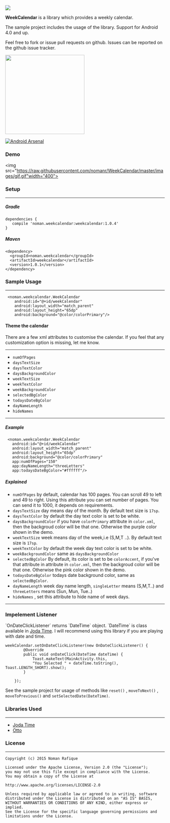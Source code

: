 
<br/><br/><img src="https://raw.githubusercontent.com/nomanr/WeekCalendar/master/images/cover.png">
<p><b>WeekCalendar</b> is a library which provides a weekly calendar. </p>
The sample project includes the usage of the library.
Support for Android 4.0 and up.

Feel free to fork or issue pull requests on github. Issues can be reported on the github issue tracker.

<a href="https://play.google.com/store/apps/details?id=noman.weekcalendar" target="_blank"><img src="https://raw.githubusercontent.com/nomanr/WeekCalendar/master/images/google_play.png" width="250" target="_blank"/></a>

[![Android Arsenal](https://img.shields.io/badge/Android%20Arsenal-WeekCalendar-green.svg?style=true)](https://android-arsenal.com/details/1/2905)


<h3>Demo</h3>

<img src="https://raw.githubusercontent.com/nomanr/WeekCalendar/master/images/gif.gif"width="400">


<h3>Setup</h3>


----------


<h5>Gradle</h5>

    dependencies {
       compile 'noman.weekcalendar:weekcalendar:1.0.4'
    }

 <h5>Maven</h5>

    <dependency>
      <groupId>noman.weekcalendar</groupId>
      <artifactId>weekcalendar</artifactId>
      <version>1.0.1</version>
    </dependency>

<h3>Sample Usage</h3>


----------

     <noman.weekcalendar.WeekCalendar
        android:id="@+id/weekCalendar"
        android:layout_width="match_parent"
        android:layout_height="65dp"
        android:background="@color/colorPrimary"/>
<h4>Theme the calendar</h4>
There are a few xml attributes to customise the calendar. If you feel that any customization option is missing, let me know.


----------

 - `numOfPages` 
 - `daysTextSize`
 - `daysTextColor`
 - `daysBackgroundColor`
 - `weekTextSize`
 - `weekTextColor`
 - `weekBackgroundColor`
 - `selectedBgColor`
 - `todaysDateBgColor`
 - `dayNameLength`
 - `hideNames`

----------

<h5>Example</h5>

     <noman.weekcalendar.WeekCalendar
       android:id="@+id/weekCalendar"
       android:layout_width="match_parent"
       android:layout_height="65dp"
       android:background="@color/colorPrimary"
       app:numOfPages="150"
       app:dayNameLength="threeLetters"
       app:todaysDateBgColor="#ffffff"/>

<h5>Explained</h5>

 - `numOfPages`  by default, calendar has 100 pages. You can scroll 49 to left and 49 to right. Using this attribute you can set number of pages. You can send it to 1000, it depends on requirements. 
 - `daysTextSize` day means day of the month. By default text size is `17sp`.
 - `daysTextColor` by default the day text color is set to be white.
 - `daysBackgroundColor` if you have `colorPrimary` attribute in `color.xml`, then the backgroud color will be that one. Otherwise the purple color shown in the demo.
 - `weekTextSize` week means day of the week,i.e (S,M,T ..). By default text size is `17sp`.
 - `weekTextColor` by default the week day text color is set to be white.
 - `weekBackgroundColor`  same as `daysBackgroundColor`
 - `selectedBgColor` By default, its color is set to be `colorAccent`, if you've that attribute in attribute in `color.xml`, then the backgroud color will be that one. Otherwise the pink color shown in the demo.
 - `todaysDateBgColor` todays date background color, same as `selectedBgColor`.
 - `dayNameLength` week day name length, `singleLetter` means (S,M,T..) and `threeLetters` means (Sun, Mun, Tue..)
 - `hideNames` , set this attribute to hide name of week days.


----------
<h3>Impelement Listener </h3>
`OnDateClickListener` returns `DateTime` object. `DateTime` is class available in <a href="http://www.joda.org/joda-time/" target="_blank">Joda Time</a>. I will recommend using this library if you are playing with date and time.

    weekCalendar.setOnDateClickListener(new OnDateClickListener() {
            @Override
            public void onDateClick(DateTime dateTime) {
                Toast.makeText(MainActivity.this, 
                "You Selected " + dateTime.toString(), Toast.LENGTH_SHORT).show();
            }

        });
  See the sample project for usage of methods like `reset()` , `moveToNext()` , `moveToPrevious()` and `setSelectedDate(DateTime)`. 


<h3>Libraries Used</h3>


----------
 - <a href="http://www.joda.org/joda-time/" target="_blank">Joda Time</a>
 - <a href="https://github.com/square/otto" target="_blank">Otto</a>

<h3>License</h3>


----------

    Copyright (c) 2015 Noman Rafique

    Licensed under the Apache License, Version 2.0 (the "License");
    you may not use this file except in compliance with the License.
    You may obtain a copy of the License at
    
    http://www.apache.org/licenses/LICENSE-2.0
    
    Unless required by applicable law or agreed to in writing, software
    distributed under the License is distributed on an "AS IS" BASIS,
    WITHOUT WARRANTIES OR CONDITIONS OF ANY KIND, either express or implied.
    See the License for the specific language governing permissions and
    limitations under the License.
    

